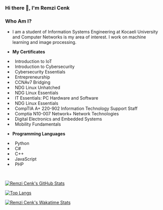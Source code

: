 ### Hi there 👋, I'm Remzi Cenk

<!--
**rcenk/rcenk** is a ✨ _special_ ✨ repository because its `README.md` (this file) appears on your GitHub profile.

Here are some ideas to get you started:

- 🔭 I’m currently working on ...
- 🌱 I’m currently learning ...
- 👯 I’m looking to collaborate on ...
- 🤔 I’m looking for help with ...
- 💬 Ask me about ...
- 📫 How to reach me: ...
- 😄 Pronouns: ...
- ⚡ Fun fact: ...
-->

<h3> Who Am I? </h3>

- I am a student of Information Systems Engineering at Kocaeli University and Computer Networks is my area of interest. I work on machine learning and image processing.

- **My Certificates**
* &nbsp; Introduction to IoT
* &nbsp; Introduction to Cybersecurity
* &nbsp; Cybersecurity Essentials
* &nbsp; Entrepreneurship
* &nbsp; CCNAv7 Bridging
* &nbsp; NDG Linux Unhatched
* &nbsp; NDG Linux Essentials
* &nbsp; IT Essentials: PC Hardware and Software
* &nbsp; NDG Linux Essentials
* &nbsp; CompTIA A+ 220-902 Information Technology Support Staff
* &nbsp; Comptia N10-007 Network+ Network Technologies
* &nbsp; Digital Electronics and Embedded Systems
* &nbsp; Mobility Fundamentals

- **Programming Languages**
* &nbsp; Python
* &nbsp; C#
* &nbsp; C++
* &nbsp; JavaScript
* &nbsp; PHP

</br>

[![Remzi Cenk's GitHub Stats](https://github-readme-stats.vercel.app/api?username=rcenk&show_icon=true&theme=dark)](https://github.com/rcenk/)

[![Top Langs](https://github-readme-stats.vercel.app/api/top-langs/?username=rcenk&layout=compact)](https://github.com/rcenk/)

[![Remzi Cenk's Wakatime Stats](https://github-readme-stats.vercel.app/api/wakatime?username=rcenk)](https://github.com/rcenk/)
